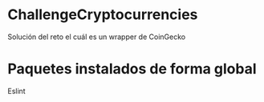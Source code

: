 # ChallengeCryptocurrencies
Solución del reto el cuál es un wrapper de CoinGecko

# Paquetes instalados de forma global
Eslint
